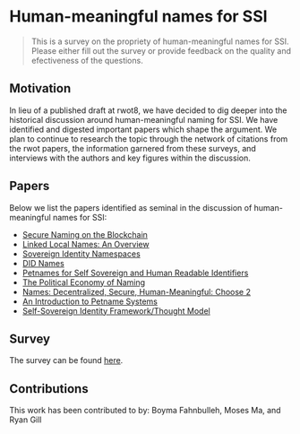 # Human-meaningful names for SSI
> This is a survey on the propriety of human-meaningful names for SSI.
Please either fill out the survey or provide feedback on the quality
and efectiveness of the questions.

## Motivation
In lieu of a published draft at rwot8, we have decided to dig deeper into
the historical discussion around human-meaningful naming for SSI. We have
identified and digested important papers which shape the argument. We plan
to continue to research the topic through the network of citations from the
rwot papers, the information garnered from these surveys, and interviews
with the authors and key figures within the discussion.

## Papers
Below we list the papers identified as seminal in the discussion of
human-meaningful names for SSI:
- [Secure Naming on the Blockchain][1]
- [Linked Local Names: An Overview][2]
- [Sovereign Identity Namespaces][3]
- [DID Names][4]
- [Petnames for Self Sovereign and Human Readable Identifiers][5]
- [The Political Economy of Naming][6]
- [Names: Decentralized, Secure, Human-Meaningful: Choose 2][7]
- [An Introduction to Petname Systems][8]
- [Self-Sovereign Identity Framework/Thought Model][9]

## Survey
The survey can be found [here][survey].

## Contributions
This work has been contributed to by: Boyma Fahnbulleh, Moses Ma, and Ryan Gill

[1]: https://github.com/WebOfTrustInfo/rwot1-sf/blob/master/topics-and-advance-readings/Secure-Naming-on-the-Blockchain.md
[2]: https://github.com/WebOfTrustInfo/rwot1-sf/blob/master/topics-and-advance-readings/linked-local-names.md
[3]: https://github.com/WebOfTrustInfo/rwot2-id2020/blob/master/topics-and-advance-readings/SovereignIdentityNamespaces.pdf
[4]: https://github.com/WebOfTrustInfo/rwot4-paris/blob/master/topics-and-advance-readings/did-names.md
[5]: https://github.com/WebOfTrustInfo/rwot6-santabarbara/blob/master/topics-and-advance-readings/petnames.md
[6]: https://github.com/WebOfTrustInfo/rwot7-toronto/blob/master/topics-and-advance-readings/political-economy-of-naming.md
[7]: https://web.archive.org/web/20060112085217/http://zooko.com/distnames.html
[8]: http://www.skyhunter.com/marcs/petnames/IntroPetNames.html
[9]: https://github.com/WebOfTrustInfo/rwot8-barcelona/blob/master/topics-and-advance-readings/SSI-FrameworkProposal.md
[survey]: https://docs.google.com/forms/d/1yKkNBo9Fczf-NJSy5Q6eql3D7pGRSn4xFK3WAZnnzZE/edit
